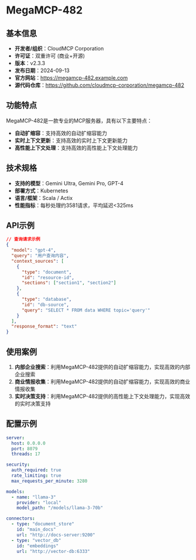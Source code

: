 # MegaMCP-482

## 基本信息

- **开发者/组织**：CloudMCP Corporation
- **许可证**：双重许可 (商业+开源)
- **版本**：v2.3.3
- **发布日期**：2024-09-13
- **官方网站**：https://megamcp-482.example.com
- **源代码仓库**：https://github.com/cloudmcp-corporation/megamcp-482

## 功能特点

MegaMCP-482是一款专业的MCP服务器，具有以下主要特点：

- **自动扩缩容**：支持高效的自动扩缩容能力
- **实时上下文更新**：支持高效的实时上下文更新能力
- **高性能上下文处理**：支持高效的高性能上下文处理能力


## 技术规格

- **支持的模型**：Gemini Ultra, Gemini Pro, GPT-4
- **部署方式**：Kubernetes
- **语言/框架**：Scala / Actix
- **性能指标**：每秒处理约3581请求，平均延迟<325ms

## API示例

```json
// 查询请求示例
{
  "model": "gpt-4",
  "query": "用户查询内容",
  "context_sources": [
    {
      "type": "document",
      "id": "resource-id",
      "sections": ["section1", "section2"]
    },
    {
      "type": "database",
      "id": "db-source",
      "query": "SELECT * FROM data WHERE topic='query'"
    }
  ],
  "response_format": "text"
}
```

## 使用案例

1. **内部企业搜索**：利用MegaMCP-482提供的自动扩缩容能力，实现高效的内部企业搜索
2. **商业情报收集**：利用MegaMCP-482提供的自动扩缩容能力，实现高效的商业情报收集
3. **实时决策支持**：利用MegaMCP-482提供的高性能上下文处理能力，实现高效的实时决策支持


## 配置示例

```yaml
server:
  host: 0.0.0.0
  port: 8079
  threads: 17

security:
  auth_required: true
  rate_limiting: true
  max_requests_per_minute: 3280

models:
  - name: "llama-3"
    provider: "local"
    model_path: "/models/llama-3-70b"

connectors:
  - type: "document_store"
    id: "main_docs"
    url: "http://docs-server:9200"
  - type: "vector_db"
    id: "embeddings"
    url: "http://vector-db:6333"
```